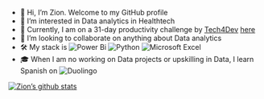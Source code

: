 - 👋 Hi, I’m Zion. Welcome to my GitHub profile
- 💞️ I’m interested in Data analytics in Healthtech
- 🌱 Currently, I am on a 31-day productivity challenge by [Tech4Dev](https://twitter.com/Tech4DevHQ) [here](https://twitter.com/Xionne_/status/1575528961043361792?s=20&t=6vCMAcIZVxHIBw-r16nusA) 
- 👀 I’m looking to collaborate on anything about Data analytics
- 🛠  My stack is ![Power Bi](https://img.shields.io/badge/power_bi-F2C811?style=for-the-badge&logo=powerbi&logoColor=black) ![Python](https://img.shields.io/badge/python-3670A0?style=for-the-badge&logo=python&logoColor=ffdd54) ![Microsoft Excel](https://img.shields.io/badge/Microsoft_Excel-217346?style=for-the-badge&logo=microsoft-excel&logoColor=white)
- 🎓  When I am no working on Data projects or upskilling in Data, I learn Spanish on ![Duolingo](https://img.shields.io/badge/Duolingo-%234DC730.svg?style=for-the-badge&logo=Duolingo&logoColor=white)




[![Zion’s github stats](https://github-readme-stats.vercel.app/api?username=Zion-Zion)](https://github.com/Zion-Zion)

<!---
Zion-Zion/Zion-Zion is a ✨ special ✨ repository because its `README.md` (this file) appears on your GitHub profile.
You can click the Preview link to take a look at your changes.
--->
